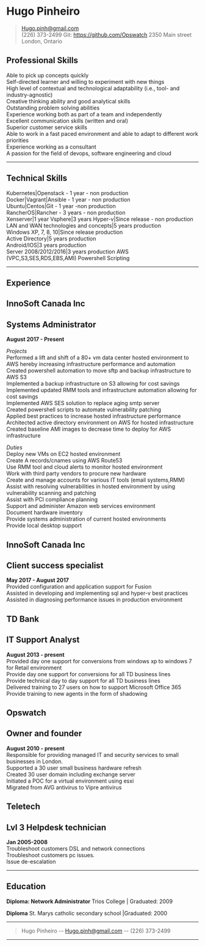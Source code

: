 # Hugo Pinheiro
 

> [Hugo.pinh@gmail.com](Hugo.pinh@gmail.com)  
> (226) 373-2499       Git: https://github.com/Opswatch
> 2350 Main street London, Ontario

## Professional Skills 

Able to pick up concepts quickly                                                                      
Self-directed learner and willing to experiment with new things                            
High level of contextual and technological adaptability (i.e., tool- and industry-agnostic)                                                                                     
Creative thinking ability and good analytical skills                                                   
Outstanding problem solving abilities                                                          
Experience working both as part of a team and independently                                          
Excellent communication skills (written and oral)                                              
Superior customer service skills                                                                     
Able to work in a fast paced environment and able to adapt to different work priorities                                                                                    
Experience working as a consultant                                                                            
A passion for the field of devops, software engineering and cloud

-------

## Technical Skills 

Kubernetes|Openstack - 1 year - non production                                                         
Docker|Vagrant|Ansible - 1 year - non production                                                                              
Ubuntu|Centos|Git - 1 year -non production                                                           
RancherOS|Rancher - 3 years - non production                                                                             
Xenserver|1 year    Vsphere|3 years    Hyper-v|Since release - non production                                                                                
LAN and WAN technologies and concepts|5 years production                                                             
Windows XP, 7, 8, 10|Since release production                                                                                  
Active Directory|5 years production                                                                                 
Android/IOS|3 years production                                                                                           
Server 2008/2012/2016|3 years production                                                                                                                                                                                AWS (VPC,S3,SES,RDS,EBS,AMI)                                                                                                                                                                                            Powershell Scripting                                                                                                                                                                                                                                                                                                                                                                                                               

------

## Experience 

## InnoSoft Canada Inc
## Systems Administrator
  __August 2017 - Present__                                                                                                                                                                                             

 _Projects_                                                                                                                                                                                                             
Performed a lift and shift of a 80+ vm data center hosted environment to AWS hereby increasing infrastructure performance and automation                                                                                
Created powershell automation to move sftp and backup infrastructure to AWS S3                                                                                                                                          
Implemented a backup infrastructure on S3 allowing for cost savings                                                                                                                                                     
Implemented updated RMM tools and infrastructure automation allowing for cost savings                                                                                                                                   
Implemented AWS SES solution to replace aging smtp server                                                                                                                                                               
Created powershell scripts to automate vulnerability patching                                                                                                                                                           
Applied best practices to increase hosted infrastructure performance                                                                                                                                                    
Architected active directory environment on AWS for hosted infrastructure                                                                                                                                               
Created baseline AMI images to decrease time to deploy for AWS infrastructure                                                                                                                                           

 _Duties_                                                                                                                                                                                                               
Deploy new VMs on EC2 hosted environment                                                                                                                                                                                
Create A records/cnames using AWS Route53                                                                                                                                                                               
Use RMM tool and cloud alerts to monitor hosted environment                                                                                                                                                             
Work with third party vendors to procure new hardware                                                                                                                                                                   
Create and manage accounts for various IT tools (email systems,RMM)                                                                                                                                                     
Assist with resolving vulnerabilities in hosted environment by using vulnerability scanning and patching                                                                                                                
Assist with PCI compliance planning                                                                                                                                                                                     
Support and administer Amazon web services environment                                                                                                                                                                  
Document hardware inventory                                                                                                                                                                                             
Provide systems administration of current hosted environments                                                                                                                                                           
Provide local desktop support                                                                                                                                                                                           


## InnoSoft Canada Inc
## Client success specialist
  __May 2017 - August 2017__                                                                                                                                                                                            
Provided configuration and application support for Fusion                                                                                                                                                               
Assisted in developing and implementing sql and hyper-v best practices                                                                                                                                                 
Assisted in diagnosing performance issues in production environment                                                                                                                                                     

## TD Bank
## IT Support Analyst
  __August 2013 - present__                                                                         
Provided day one support for conversions from windows xp to windows 7 for Retail environment                                                                                       
Provide day one support for conversions for all TD business lines                                          
Provide technical day to day support for all TD business lines                                             
Delivered training to 27 users on how to support Microsoft Office 365                                                 
Provide training to new agents in the form of shadowing

## Opswatch
## Owner and founder
  __August 2010 - present__                                                                     
Responsible for providing managed IT and security services to small businesses in London.                                                                  
Supported a 30 user small business hardware refresh                                                   
Created 30 user domain including exchange server                                                               
Initiated a POC for a virtual environment using esxi                                                      
Migrated from AVG antivirus to Vipre antivirus                                                                            

## Teletech
## Lvl 3 Helpdesk technician
  __Jan 2005-2008__                                                                             
Troubleshoot customers DSL and network connections                                                  
Troubleshoot customers pc issues.                                                                         
Issue de-escalation

------

## Education 

**Diploma: Network Administrator**
Trios College | Graduated: 2009

**Diploma**
St. Marys catholic secondary school |Graduated: 2000


------

> Hugo Pinheiro -- [Hugo.pinh@gmail.com](hugo.pinh@gmail.com) -- (226) 373-2499

------